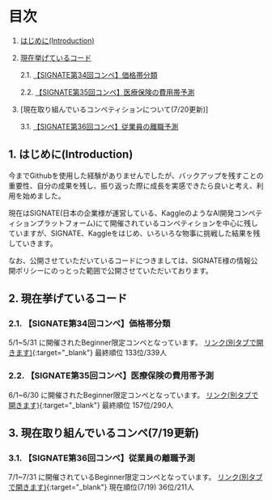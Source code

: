 # 目次
1. [はじめに(Introduction)](#anchor1)
2. [現在挙げているコード](#anchor2)
   
   2.1. [【SIGNATE第34回コンペ】価格帯分類](#anchor2.1.)
   
   2.2. [【SIGNATE第35回コンペ】医療保険の費用帯予測](#anchor2.2.)

3. [現在取り組んでいるコンペティションについて(7/20更新)]
   
   3.1. [【SIGNATE第36回コンペ】従業員の離職予測](#anchor3.1.)
   
<a id="anchor1"></a>
## 1. はじめに(Introduction)

今までGithubを使用した経験がありませんでしたが、バックアップを残すことの重要性、自分の成果を残し、振り返った際に成長を実感できたら良いと考え、利用を始めました。

現在はSIGNATE(日本の企業様が運営している、KaggleのようなAI開発コンペティションプラットフォーム)にて開催されているコンペティションを中心に残していますが、SIGNATE、Kaggleをはじめ、いろいろな物事に挑戦した結果を残していきます。

なお、公開させていただいているコードにつきましては、SIGNATE様の情報公開ポリシーにのっとった範囲で公開させていただいております。


<a id="anchor2"></a>
## 2. 現在挙げているコード
<a id="anchor2.1."></a>
### 2.1. 【SIGNATE第34回コンペ】価格帯分類
5/1~5/31 に開催されたBeginner限定コンペとなっています。
[リンク(別タブで開きます)](https://signate.jp/competitions/750){:target="_blank"}
最終順位
133位/339人


<a id="anchor2.2."></a>
### 2.2. 【SIGNATE第35回コンペ】医療保険の費用帯予測
6/1~6/30 に開催されたBeginner限定コンペとなっています。
[リンク(別タブで開きます)](https://signate.jp/competitions/751){:target="_blank"}
最終順位
157位/290人


<a id="anchor2.3."></a>
## 3. 現在取り組んでいるコンペ(7/19更新)
<a id="anchor3.1."></a>
### 3.1. 【SIGNATE第36回コンペ】従業員の離職予測
7/1~7/31 に開催されているBeginner限定コンペとなっています。
[リンク(別タブで開きます)](https://signate.jp/competitions/752){:target="_blank"}
現在順位(7/19)
36位/211人

